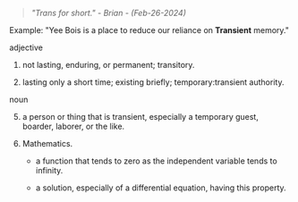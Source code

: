 >*"Trans for short."*
>*- Brian - (Feb-26-2024)*

Example: "Yee Bois is a place to reduce our reliance on **Transient** memory."

adjective

1. not lasting, enduring, or permanent; transitory.
    
2. lasting only a short time; existing briefly; temporary:transient authority.

noun

5. a person or thing that is transient, especially a temporary guest, boarder, laborer, or the like.
    
6. Mathematics.
    
    - a function that tends to zero as the independent variable tends to infinity.
        
    - a solution, especially of a differential equation, having this property.

